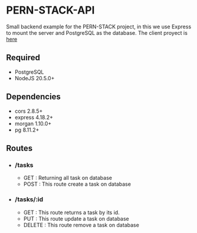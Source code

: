 # PERN-STACK-API
Small backend example for the PERN-STACK project, in this we use Express to mount the server and PostgreSQL as the database. The client proyect is [here](https://github.com/Dricc-new/PERN-STACK)
## Required
- PostgreSQL
- NodeJS 20.5.0+
## Dependencies
- cors 2.8.5+
- express 4.18.2+
- morgan 1.10.0+
- pg 8.11.2+
## Routes
- ### /tasks 
    - GET : Returning all task on database
    - POST : This route create a task on database

- ### /tasks/:id
    - GET : This route returns a task by its id.
    - PUT : This route update a task on database
    - DELETE : This route remove a task on database